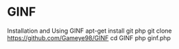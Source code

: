 # GINF
Installation and Using GINF apt-get install git php git clone https://github.com/Gameye98/GINF cd GINF php ginf.php
